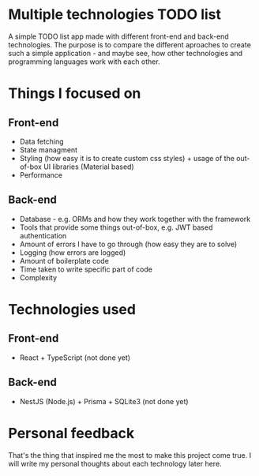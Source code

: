 # Multiple technologies TODO list

A simple TODO list app made with different front-end and back-end technologies.
The purpose is to compare the different aproaches to create such a simple application - and maybe see, how other technologies and programming languages work with each other.

# Things I focused on

## Front-end

- Data fetching
- State managment
- Styling (how easy it is to create custom css styles) + usage of the out-of-box UI libraries (Material based)
- Performance

## Back-end

- Database - e.g. ORMs and how they work together with the framework
- Tools that provide some things out-of-box, e.g. JWT based authentication
- Amount of errors I have to go through (how easy they are to solve)
- Logging (how errors are logged)
- Amount of boilerplate code
- Time taken to write specific part of code
- Complexity

# Technologies used

## Front-end

- React + TypeScript (not done yet)

## Back-end

- NestJS (Node.js) + Prisma + SQLite3 (not done yet)

# Personal feedback

That's the thing that inspired me the most to make this project come true. I will write my personal thoughts about each technology later here.
